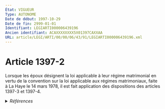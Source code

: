 ```yaml
---
État: VIGUEUR
Type: AUTONOME
Date de début: 1997-10-29
Date de fin: 2999-01-01
Identifiant: LEGIARTI000006439196
Ancien identifiant: ACAXXXXXXXX5X01397CAXXAA
URL: article/LEGI/ARTI/00/00/06/43/91/LEGIARTI000006439196.xml
---
```


<h1>Article 1397-2</h1>

Lorsque les époux désignent la loi applicable à leur régime matrimonial en vertu
de la convention sur la loi applicable aux régimes matrimoniaux, faite à La Haye
le 14 mars 1978, il est fait application des dispositions des articles 1397-3 et
1397-4.


<details>
  <summary><em>Références</em></summary>

  <h2>Articles faisant référence à l'article</h2>
  
  <ul>
    <li>
      <a href="https://legal.tricoteuses.fr//redirection/LEGIARTI000006439212?vers=git&vers=legifrance">Code civil - article 1397-3 AUTONOME MODIFIE, en vigueur du 1997-10-29 au 2005-05-07</a> CITATION cible
    </li>
    <li>
      <a href="https://legal.tricoteuses.fr//redirection/LEGIARTI000017853209?vers=git&vers=legifrance">Code civil - article 1397-3 AUTONOME VIGUEUR, en vigueur depuis le 2007-12-22</a> CITATION cible
    </li>
    <li>
      <a href="https://legal.tricoteuses.fr//redirection/LEGIARTI000006884468?vers=git&vers=legifrance">Arrêté du 9 février 1988 relatif au registre du commerce et des sociétés - article Annexe VI AUTONOME ABROGE, en vigueur du 1998-07-04 au 2009-01-21</a> CITATION source
    </li>
    <li>
      <a href="https://legal.tricoteuses.fr//redirection/LEGIARTI000006439216?vers=git&vers=legifrance">Code civil - article 1397-4 AUTONOME VIGUEUR, en vigueur depuis le 1997-10-29</a> CITATION cible
    </li>
    <li>
      <a href="https://legal.tricoteuses.fr//redirection/LEGIARTI000006541236?vers=git&vers=legifrance">Décret n°84-406 du 30 mai 1984 relatif au registre du commerce et des sociétés - article 8 AUTONOME MODIFIE, en vigueur du 1998-07-04 au 2005-02-02</a> CITATION source
    </li>
    <li>
      <a href="https://legal.tricoteuses.fr//redirection/LEGIARTI000006541237?vers=git&vers=legifrance">Décret n°84-406 du 30 mai 1984 relatif au registre du commerce et des sociétés - article 8 AUTONOME MODIFIE, en vigueur du 2005-02-02 au 2005-05-26</a> CITATION source
    </li>
    <li>
      <a href="https://legal.tricoteuses.fr//redirection/LEGIARTI000006884416?vers=git&vers=legifrance">Arrêté du 9 février 1988 relatif au registre du commerce et des sociétés - article Annexe I AUTONOME ABROGE, en vigueur du 1998-07-04 au 2009-01-21</a> CITATION source
    </li>
    <li>
      <a href="https://legal.tricoteuses.fr//redirection/LEGIARTI000006884438?vers=git&vers=legifrance">Arrêté du 9 février 1988 relatif au registre du commerce et des sociétés - article Annexe III AUTONOME ABROGE, en vigueur du 1998-07-04 au 2009-01-21</a> CITATION source
    </li>
    <li>
      <a href="https://legal.tricoteuses.fr//redirection/LEGIARTI000006439213?vers=git&vers=legifrance">Code civil - article 1397-3 AUTONOME MODIFIE, en vigueur du 2005-05-07 au 2007-12-22</a> CITATION cible
    </li>
    <li>
      <a href="https://legal.tricoteuses.fr//redirection/LEGIARTI000006284520?vers=git&vers=legifrance">LOI no 97-987 du 28 octobre 1997 modifiant le code civil pour l'adapter aux stipulations de la convention de La Haye sur la loi applicable aux régimes matrimoniaux et organiser la publicité du changement de régime matrimonial obtenu par application d'une loi étrangère - article 2 ENTIEREMENT_MODIF</a> CREATION cible
    </li>
  </ul>
  
  <h2>Textes faisant référence à l'article</h2>
  
  <ul>
    <li>
      <a href="https://legal.tricoteuses.fr//redirection/JORFTEXT000000503950?vers=git&vers=legifrance">Loi n°65-570 du 13 juillet 1965 PORTANT REFORME DES REGIMES MATRIMONIAUX</a> CODIFICATION cible
    </li>
  </ul>
  
  <h2>Références faites par l'article</h2>
  
  <ul>
    <li>
      1965-07-13 CODIFICATION source <a href="https://legal.tricoteuses.fr//redirection/JORFTEXT000000503950?vers=git&vers=legifrance">Loi n°65-570 du 13 juillet 1965 PORTANT REFORME DES REGIMES MATRIMONIAUX</a>
    </li>
    <li>
      1984-05-30 CITATION cible <a href="https://legal.tricoteuses.fr//redirection/LEGIARTI000006541237?vers=git&vers=legifrance">Décret n°84-406 du 30 mai 1984 relatif au registre du commerce et des sociétés - article 8 AUTONOME MODIFIE, en vigueur du 2005-02-02 au 2005-05-26</a>
    </li>
    <li>
      1988-02-09 CITATION cible <a href="https://legal.tricoteuses.fr//redirection/LEGIARTI000006884416?vers=git&vers=legifrance">Arrêté du 9 février 1988 relatif au registre du commerce et des sociétés - article Annexe I AUTONOME ABROGE, en vigueur du 1998-07-04 au 2009-01-21</a>
    </li>
    <li>
      1988-02-09 CITATION cible <a href="https://legal.tricoteuses.fr//redirection/LEGIARTI000006884438?vers=git&vers=legifrance">Arrêté du 9 février 1988 relatif au registre du commerce et des sociétés - article Annexe III AUTONOME ABROGE, en vigueur du 1998-07-04 au 2009-01-21</a>
    </li>
    <li>
      1988-02-09 CITATION cible <a href="https://legal.tricoteuses.fr//redirection/LEGIARTI000006884468?vers=git&vers=legifrance">Arrêté du 9 février 1988 relatif au registre du commerce et des sociétés - article Annexe VI AUTONOME ABROGE, en vigueur du 1998-07-04 au 2009-01-21</a>
    </li>
    <li>
      1997-10-28 CREATION source <a href="https://legal.tricoteuses.fr//redirection/LEGIARTI000006284520?vers=git&vers=legifrance">LOI no 97-987 du 28 octobre 1997 modifiant le code civil pour l'adapter aux stipulations de la convention de La Haye sur la loi applicable aux régimes matrimoniaux et organiser la publicité du changement de régime matrimonial obtenu par application d'une loi étrangère - article 2 ENTIEREMENT_MODIF</a>
    </li>
    <li>
      2999-01-01 CITATION source <a href="https://legal.tricoteuses.fr//redirection/LEGIARTI000006439212?vers=git&vers=legifrance">Code civil - article 1397-3 AUTONOME MODIFIE, en vigueur du 1997-10-29 au 2005-05-07</a>
    </li>
    <li>
      2999-01-01 CITATION source <a href="https://legal.tricoteuses.fr//redirection/LEGIARTI000006439216?vers=git&vers=legifrance">Code civil - article 1397-4 AUTONOME VIGUEUR, en vigueur depuis le 1997-10-29</a>
    </li>
  </ul>
</details>
